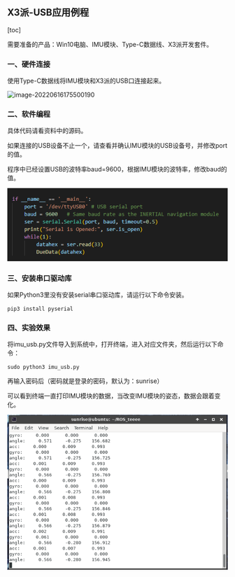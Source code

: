 ## X3派-USB应用例程

[toc]

需要准备的产品：Win10电脑、IMU模块、Type-C数据线、X3派开发套件。

### 一、硬件连接

使用Type-C数据线将IMU模块和X3派的USB口连接起来。

![image-20220616175500190](./image-20220407110440794.png)

### 二、软件编程

具体代码请看资料中的源码。

如果连接的USB设备不止一个，请查看并确认IMU模块的USB设备号，并修改port的值。

程序中已经设置USB的波特率baud=9600，根据IMU模块的波特率，修改baud的值。

![image-20220610095936209](./image-20220610095936209.png)

### 三、安装串口驱动库

如果Python3里没有安装serial串口驱动库，请运行以下命令安装。

```shell
pip3 install pyserial
```

### 四、实验效果

将imu_usb.py文件导入到系统中，打开终端，进入对应文件夹，然后运行以下命令：

```shell
sudo python3 imu_usb.py
```
再输入密码后（密码就是登录的密码，默认为：sunrise）

可以看到终端一直打印IMU模块的数据，当改变IMU模块的姿态，数据会跟着变化。

![image-20220610101019136](./image-20220610101019136.png)